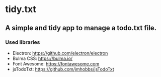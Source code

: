 # tidy.txt
## A simple and tidy app to manage a todo.txt file.
### Used libraries
- Electron: https://github.com/electron/electron
- Bulma CSS: https://bulma.io/
- Font Awesome: https://fontawesome.com
- jsTodoTxt: https://github.com/jmhobbs/jsTodoTxt
